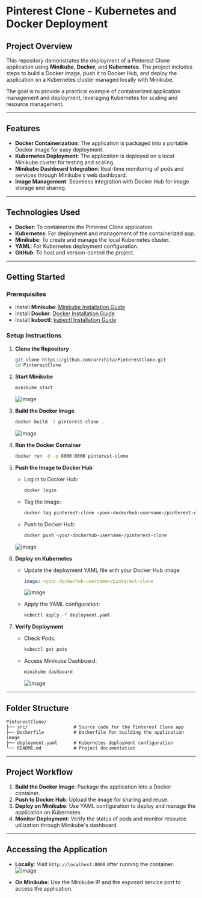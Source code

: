 # **Pinterest Clone - Kubernetes and Docker Deployment**

## **Project Overview**

This repository demonstrates the deployment of a Pinterest Clone application using **Minikube**, **Docker**, and **Kubernetes**. The project includes steps to build a Docker image, push it to Docker Hub, and deploy the application on a Kubernetes cluster managed locally with Minikube.

The goal is to provide a practical example of containerized application management and deployment, leveraging Kubernetes for scaling and resource management.

---

## **Features**

- **Docker Containerization**: The application is packaged into a portable Docker image for easy deployment.
- **Kubernetes Deployment**: The application is deployed on a local Minikube cluster for testing and scaling.
- **Minikube Dashboard Integration**: Real-time monitoring of pods and services through Minikube's web dashboard.
- **Image Management**: Seamless integration with Docker Hub for image storage and sharing.

---

## **Technologies Used**

- **Docker**: To containerize the Pinterest Clone application.
- **Kubernetes**: For deployment and management of the containerized app.
- **Minikube**: To create and manage the local Kubernetes cluster.
- **YAML**: For Kubernetes deployment configuration.
- **GitHub**: To host and version-control the project.

---

## **Getting Started**

### **Prerequisites**
- Install **Minikube**: [Minikube Installation Guide](https://minikube.sigs.k8s.io/docs/start/)
- Install **Docker**: [Docker Installation Guide](https://docs.docker.com/get-docker/)
- Install **kubectl**: [kubectl Installation Guide](https://kubernetes.io/docs/tasks/tools/install-kubectl/)

### **Setup Instructions**

1. **Clone the Repository**
   ```bash
   git clone https://github.com/arrchita/PinterestClone.git
   cd PinterestClone
   ```

2. **Start Minikube**
   ```bash
   minikube start
   ```
    ![image](https://github.com/user-attachments/assets/a6ef2e86-1a48-48fc-a68a-bd41edcd384f)



3. **Build the Docker Image**
   ```bash
   docker build -t pinterest-clone .
   ```
   ![image](https://github.com/user-attachments/assets/9c7874f8-a87a-418c-89c4-8d165a55a6ca)



4. **Run the Docker Container**
   ```bash
   docker run -d -p 8000:8000 pinterest-clone
   ```

5. **Push the Image to Docker Hub**
   - Log in to Docker Hub:
     ```bash
     docker login
     ```
   - Tag the Image:
     ```bash
     docker tag pinterest-clone <your-dockerhub-username>/pinterest-clone
     ```
   - Push to Docker Hub:
     ```bash
     docker push <your-dockerhub-username>/pinterest-clone
     ```
    ![image](https://github.com/user-attachments/assets/695b91da-3b44-4b2b-a558-f56a6f6d875a)



6. **Deploy on Kubernetes**
   - Update the deployment YAML file with your Docker Hub image:
     ```yaml
     image: <your-dockerhub-username>/pinterest-clone
     ```
     ![image](https://github.com/user-attachments/assets/3ffb6f11-ca18-4bfd-b41f-3eb055b5b6c1)


   - Apply the YAML configuration:
     ```bash
     kubectl apply -f deployment.yaml
     ```

7. **Verify Deployment**
   - Check Pods:
     ```bash
     kubectl get pods
     ```
   - Access Minikube Dashboard:
     ```bash
     minikube dashboard
     ```
     ![image](https://github.com/user-attachments/assets/9aff1fd3-5eed-45ef-b0a9-fdbceec3f136)


---

## **Folder Structure**

```
PinterestClone/
├── src/                 # Source code for the Pinterest Clone app
├── Dockerfile           # Dockerfile for building the application image
├── deployment.yaml      # Kubernetes deployment configuration
└── README.md            # Project documentation
```

---

## **Project Workflow**

1. **Build the Docker Image**: Package the application into a Docker container.
2. **Push to Docker Hub**: Upload the image for sharing and reuse.
3. **Deploy on Minikube**: Use YAML configuration to deploy and manage the application on Kubernetes.
4. **Monitor Deployment**: Verify the status of pods and monitor resource utilization through Minikube's dashboard.

---

## **Accessing the Application**

- **Locally**: Visit `http://localhost:8000` after running the container.
![image](https://github.com/user-attachments/assets/e356ae0c-b920-43f3-b09f-7470c5bcbefb)

- **On Minikube**: Use the Minikube IP and the exposed service port to access the application.





